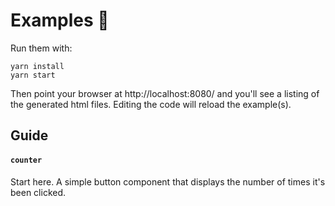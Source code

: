 # Examples 🐼

Run them with:

```
yarn install
yarn start
```

Then point your browser at http://localhost:8080/ and you'll see a listing of
the generated html files. Editing the code will reload the example(s).

## Guide

#### `counter`

Start here. A simple button component that displays the number of times
it's been clicked.
